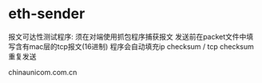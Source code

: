 # eth-sender

报文可达性测试程序:
须在对端使用抓包程序捕获报文
发送前在packet文件中填写含有mac层的tcp报文(16进制)
程序会自动填充ip checksum / tcp checksum
重复发送

chinaunicom.com.cn
